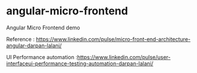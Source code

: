 # angular-micro-frontend
Angular Micro Frontend demo

Reference : https://www.linkedin.com/pulse/micro-front-end-architecture-angular-darpan-lalani/

UI Performance automation :https://www.linkedin.com/pulse/user-interfaceui-performance-testing-automation-darpan-lalani/
